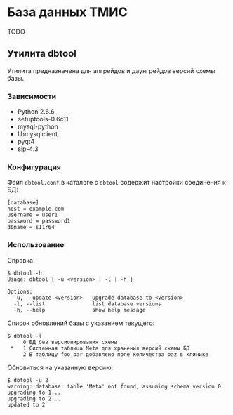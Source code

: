 База данных ТМИС
================

TODO


Утилита dbtool
--------------

Утилита предназначена для апгрейдов и даунгрейдов версий схемы базы.


### Зависимости

* Python 2.6.6
* setuptools-0.6c11
* mysql-python
* libmysqlclient
* pyqt4
* sip-4.3

### Конфигурация

Файл `dbtool.conf` в каталоге с `dbtool` содержит настройки соединения к БД:

    [database]
    host = example.com
    username = user1
    password = password1
    dbname = s11r64


### Использование

Справка:

    $ dbtool -h
    Usage: dbtool [ -u <version> | -l | -h ]

    Options:
      -u, --update <version>   upgrade database to <version>
      -l, --list               list database versions
      -h, --help               show help message

Список обновлений базы с указанием текущего:

    $ dbtool -l
         0 БД без версионирования схемы
     *   1 Системная таблица Meta для хранения версий схемы БД
         2 В таблицу foo_bar добавлено поле количества baz в клинике

Обновиться на указанную версию:

    $ dbtool -u 2
    warning: database: table 'Meta' not found, assuming schema version 0
    upgrading to 1...
    upgrading to 2...
    updated to 2

